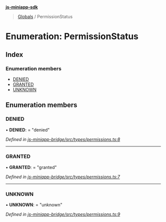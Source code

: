 **[js-miniapp-sdk](../README.md)**

> [Globals](../README.md) / PermissionStatus

# Enumeration: PermissionStatus

## Index

### Enumeration members

* [DENIED](permissionstatus.md#denied)
* [GRANTED](permissionstatus.md#granted)
* [UNKNOWN](permissionstatus.md#unknown)

## Enumeration members

### DENIED

•  **DENIED**:  = "denied"

*Defined in [js-miniapp-bridge/src/types/permissions.ts:8](https://github.com/rakutentech/js-miniapp/blob/f59f350/js-miniapp-bridge/src/types/permissions.ts#L8)*

___

### GRANTED

•  **GRANTED**:  = "granted"

*Defined in [js-miniapp-bridge/src/types/permissions.ts:7](https://github.com/rakutentech/js-miniapp/blob/f59f350/js-miniapp-bridge/src/types/permissions.ts#L7)*

___

### UNKNOWN

•  **UNKNOWN**:  = "unknown"

*Defined in [js-miniapp-bridge/src/types/permissions.ts:9](https://github.com/rakutentech/js-miniapp/blob/f59f350/js-miniapp-bridge/src/types/permissions.ts#L9)*
